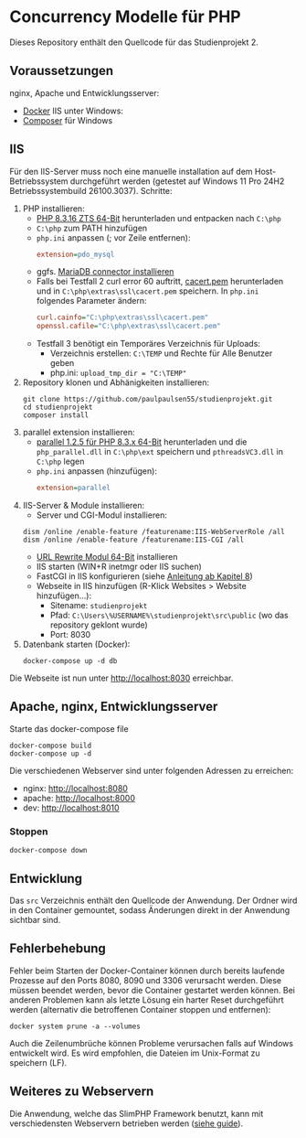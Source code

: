 # Concurrency Modelle für PHP
Dieses Repository enthält den Quellcode für das Studienprojekt 2.

## Voraussetzungen
nginx, Apache und Entwicklungsserver:
- [Docker](https://docs.docker.com/get-docker/)
IIS unter Windows:
- [Composer](https://getcomposer.org/Composer-Setup.exe) für Windows

## IIS
Für den IIS-Server muss noch eine manuelle installation auf dem Host-Betriebssystem durchgeführt werden (getestet auf Windows 11 Pro 24H2 Betriebssystembuild 26100.3037).
Schritte:

1. PHP installieren: 
    - [PHP 8.3.16 ZTS 64-Bit](https://downloads.php.net/~windows/pecl/releases/parallel/1.2.6/php_parallel-1.2.6-8.3-ts-vs16-x64.zip) herunterladen und entpacken nach `C:\php`
    - `C:\php` zum PATH hinzufügen
    - `php.ini` anpassen (; vor Zeile entfernen):
        ```ini
        extension=pdo_mysql
        ```
    - ggfs. [MariaDB connector installieren](https://mariadb.com/downloads/connectors/connectors-data-access/odbc-connector/)
    - Falls bei Testfall 2 curl error 60 auftritt, [cacert.pem](https://curl.se/ca/cacert.pem) herunterladen und in `C:\php\extras\ssl\cacert.pem` speichern. In `php.ini` folgendes Parameter ändern:
        ```ini
        curl.cainfo="C:\php\extras\ssl\cacert.pem"
        openssl.cafile="C:\php\extras\ssl\cacert.pem"
        ```
    - Testfall 3 benötigt ein Temporäres Verzeichnis für Uploads:
      - Verzeichnis erstellen: `C:\TEMP` und Rechte für Alle Benutzer geben
      - php.ini: `upload_tmp_dir = "C:\TEMP"`
2. Repository klonen und Abhänigkeiten installieren: 
    ```shell
    git clone https://github.com/paulpaulsen55/studienprojekt.git
    cd studienprojekt
    composer install
    ```
3. parallel extension installieren:
    - [parallel 1.2.5 für PHP 8.3.x 64-Bit](https://downloads.php.net/~windows/pecl/releases/parallel/1.2.5/php_parallel-1.2.5-8.3-ts-vs16-x64.zip) herunterladen und die `php_parallel.dll` in `C:\php\ext` speichern und `pthreadsVC3.dll` in `C:\php` legen
    - `php.ini` anpassen (hinzufügen):
        ```ini
        extension=parallel
        ```
4. IIS-Server & Module installieren:
    - Server und CGI-Modul installieren: 
    ```shell 
    dism /online /enable-feature /featurename:IIS-WebServerRole /all
    dism /online /enable-feature /featurename:IIS-CGI /all
    ```
    - [URL Rewrite Modul 64-Bit](https://download.microsoft.com/download/1/2/8/128E2E22-C1B9-44A4-BE2A-5859ED1D4592/rewrite_amd64_de-DE.msi) installieren
    - IIS starten (WIN+R inetmgr oder IIS suchen) 
    - FastCGI in IIS konfigurieren (siehe [Anleitung ab Kapitel 8](https://hostadvice.com/how-to/web-hosting/how-to-install-php-with-fastcgi-extension-on-iis-7-iis-8-server/#paragraph8))
    - Webseite in IIS hinzufügen (R-Klick Websites > Website hinzufügen...):
      - Sitename: `studienprojekt`
      - Pfad: `C:\Users\%USERNAME%\studienprojekt\src\public` (wo das repository geklont wurde)
      - Port: 8030
5. Datenbank starten (Docker):
    ```shell
    docker-compose up -d db
    ```
Die Webseite ist nun unter [http://localhost:8030](http://localhost:8030) erreichbar.

## Apache, nginx, Entwicklungsserver
Starte das docker-compose file
```shell
docker-compose build
docker-compose up -d
```
Die verschiedenen Webserver sind unter folgenden Adressen zu erreichen:
- nginx: [http://localhost:8080](http://localhost:8080)
- apache: [http://localhost:8000](http://localhost:8000)
- dev: [http://localhost:8010](http://localhost:8010)

### Stoppen
```shell
docker-compose down
```

## Entwicklung
Das `src` Verzeichnis enthält den Quellcode der Anwendung. Der Ordner wird in den Container gemountet, sodass Änderungen direkt in der Anwendung sichtbar sind.

## Fehlerbehebung
Fehler beim Starten der Docker-Container können durch bereits laufende Prozesse auf den Ports 8080, 8090 und 3306 verursacht werden. Diese müssen beendet werden, bevor die Container gestartet werden können. Bei anderen Problemen kann als letzte Lösung ein harter Reset durchgeführt werden (alternativ die betroffenen Container stoppen und entfernen):
```shell
docker system prune -a --volumes
```
Auch die Zeilenumbrüche können Probleme verursachen falls auf Windows entwickelt wird. Es wird empfohlen, die Dateien im Unix-Format zu speichern (LF).

## Weiteres zu Webservern
Die Anwendung, welche das SlimPHP Framework benutzt, kann mit verschiedensten Webservern betrieben werden ([siehe guide](https://www.slimframework.com/docs/v4/start/web-servers.html)).
